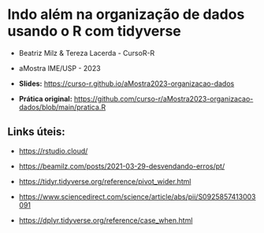 
<!-- README.md is generated from README.Rmd. Please edit that file -->

# Indo além na organização de dados usando o R com tidyverse

- Beatriz Milz & Tereza Lacerda - CursoR-R

- aMostra IME/USP - 2023

- **Slides:** <https://curso-r.github.io/aMostra2023-organizacao-dados>

- **Prática original:**
  <https://github.com/curso-r/aMostra2023-organizacao-dados/blob/main/pratica.R>

## Links úteis:

- <https://rstudio.cloud/>

- <https://beamilz.com/posts/2021-03-29-desvendando-erros/pt/>

- <https://tidyr.tidyverse.org/reference/pivot_wider.html>

- <https://www.sciencedirect.com/science/article/abs/pii/S0925857413003091>

- <https://dplyr.tidyverse.org/reference/case_when.html>
